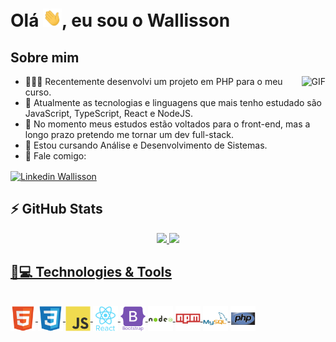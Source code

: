 <h1>Olá <img src="https://raw.githubusercontent.com/ABSphreak/ABSphreak/master/gifs/Hi.gif" width="30px">, eu sou o Wallisson</h1>

## Sobre mim

<img align="right" alt="GIF" src="https://media.giphy.com/media/JlxFcvNuzlPYA/giphy.gif" />

- 👨🏽‍💻 Recentemente desenvolvi um projeto em PHP para o meu curso.
- 🌱 Atualmente as tecnologias e linguagens que mais tenho estudado são JavaScript, TypeScript, React e NodeJS. 
- 🤔 No momento meus estudos estão voltados para o front-end, mas a longo prazo pretendo me tornar um dev full-stack.
- 💼 Estou cursando Análise e Desenvolvimento de Sistemas.
- 💬 Fale comigo:
<a href="https://www.linkedin.com/in/wallisson-martins-/">
  <img align="center" alt="Linkedin Wallisson" width="24px" src="https://cdn.jsdelivr.net/npm/simple-icons@v3/icons/linkedin.svg" />
</a>

## ⚡ GitHub Stats
<div align="center">
<a href="https://github.com/wallissonmart">
<img height="180px" src="https://github-readme-stats.vercel.app/api?username=wallissonmart&show_icons=true&theme=dark&include_all_commits=true&count_private=true"/>
<img height="180px" src="https://github-readme-stats.vercel.app/api/top-langs/?username=wallissonmart&layout=compact&langs_count=7&theme=dark"/>
</div>

## 🚀💻 Technologies & Tools
<div style="display: inline_block"><br>
  <img align="center" alt="HTML5" height="40" width="40" src="https://raw.githubusercontent.com/devicons/devicon/master/icons/html5/html5-original.svg">
  <img align="center" alt="CSS3" height="40" width="40" src="https://raw.githubusercontent.com/devicons/devicon/master/icons/css3/css3-original.svg">
  <img align="center" alt="JavaScript" height="40" width="40" src="https://raw.githubusercontent.com/devicons/devicon/master/icons/javascript/javascript-original.svg"> 
  <img align="center" alt="React" height="40" width="40" src="https://raw.githubusercontent.com/devicons/devicon/master/icons/react/react-original-wordmark.svg"> 
  <img align="center" alt="Bootstrap" height="40" width="40" src="https://raw.githubusercontent.com/devicons/devicon/master/icons/bootstrap/bootstrap-plain-wordmark.svg"> 
  <img align="center" alt="NodeJS" height="40" width="40" src="https://raw.githubusercontent.com/devicons/devicon/master/icons/nodejs/nodejs-original-wordmark.svg"> 
  <img align="center" alt="NPM" height="40" width="40" src="https://raw.githubusercontent.com/devicons/devicon/master/icons/npm/npm-original-wordmark.svg">
  <img align="center" alt="MySQL" height="40" width="40" src="https://raw.githubusercontent.com/devicons/devicon/master/icons/mysql/mysql-original-wordmark.svg">
  <img align="center" alt="PHP" height="40" width="40" src="https://raw.githubusercontent.com/devicons/devicon/master/icons/php/php-original.svg"> 
</div>
